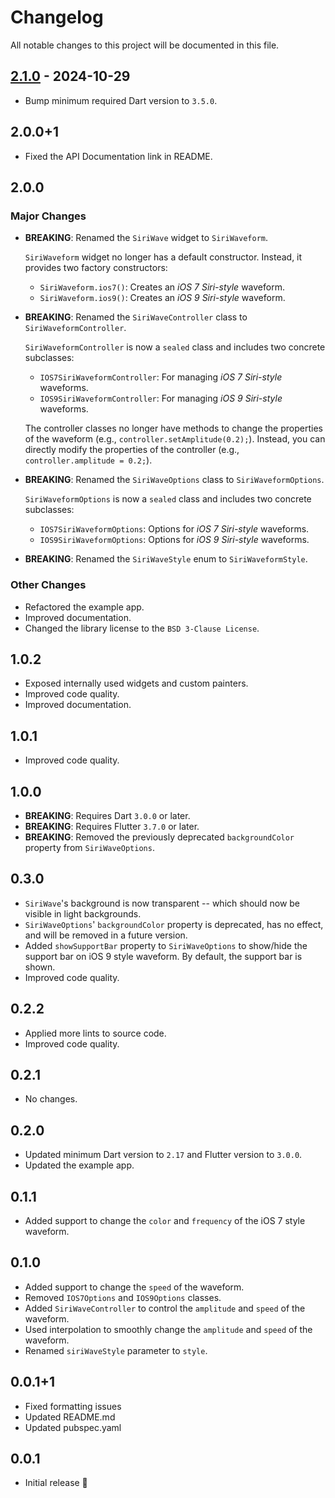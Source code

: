 # Changelog

All notable changes to this project will be documented in this file.

## [2.1.0] - 2024-10-29

- Bump minimum required Dart version to `3.5.0`.

## 2.0.0+1

- Fixed the API Documentation link in README.

## 2.0.0

### Major Changes

- **BREAKING**: Renamed the `SiriWave` widget to `SiriWaveform`.

  `SiriWaveform` widget no longer has a default constructor. Instead, it
  provides two factory constructors:
  - `SiriWaveform.ios7()`: Creates an *iOS 7 Siri-style* waveform.
  - `SiriWaveform.ios9()`: Creates an *iOS 9 Siri-style* waveform.

- **BREAKING**: Renamed the `SiriWaveController` class to
  `SiriWaveformController`.

  `SiriWaveformController` is now a `sealed` class and includes two concrete
  subclasses:
  - `IOS7SiriWaveformController`: For managing *iOS 7 Siri-style* waveforms.
  - `IOS9SiriWaveformController`: For managing *iOS 9 Siri-style* waveforms.

  The controller classes no longer have methods to change the properties of the
  waveform (e.g., `controller.setAmplitude(0.2);`). Instead, you can directly
  modify the properties of the controller (e.g., `controller.amplitude = 0.2;`).

- **BREAKING**: Renamed the `SiriWaveOptions` class to `SiriWaveformOptions`.

  `SiriWaveformOptions` is now a `sealed` class and includes two concrete
  subclasses:
  - `IOS7SiriWaveformOptions`: Options for *iOS 7 Siri-style* waveforms.
  - `IOS9SiriWaveformOptions`: Options for *iOS 9 Siri-style* waveforms.

- **BREAKING**: Renamed the `SiriWaveStyle` enum to `SiriWaveformStyle`.

### Other Changes

- Refactored the example app.
- Improved documentation.
- Changed the library license to the `BSD 3-Clause License`.

## 1.0.2

- Exposed internally used widgets and custom painters.
- Improved code quality.
- Improved documentation.

## 1.0.1

- Improved code quality.

## 1.0.0

- **BREAKING**: Requires Dart `3.0.0` or later.
- **BREAKING**: Requires Flutter `3.7.0` or later.
- **BREAKING**: Removed the previously deprecated `backgroundColor` property
  from `SiriWaveOptions`.

## 0.3.0

- `SiriWave`'s background is now transparent -- which should now be visible in
  light backgrounds.
- `SiriWaveOptions`' `backgroundColor` property is deprecated, has no effect,
  and will be removed in a future version.
- Added `showSupportBar` property to `SiriWaveOptions` to show/hide the support
  bar on iOS 9 style waveform. By default, the support bar is shown.
- Improved code quality.

## 0.2.2

- Applied more lints to source code.
- Improved code quality.

## 0.2.1

- No changes.

## 0.2.0

- Updated minimum Dart version to `2.17` and Flutter version to `3.0.0`.
- Updated the example app.

## 0.1.1

- Added support to change the `color` and `frequency` of the iOS 7 style
  waveform.

## 0.1.0

- Added support to change the `speed` of the waveform.
- Removed `IOS7Options` and `IOS9Options` classes.
- Added `SiriWaveController` to control the `amplitude` and `speed` of the
  waveform.
- Used interpolation to smoothly change the `amplitude` and `speed` of the
  waveform.
- Renamed `siriWaveStyle` parameter to `style`.

## 0.0.1+1

- Fixed formatting issues
- Updated README.md
- Updated pubspec.yaml

## 0.0.1

- Initial release 🎉

[2.1.0]: https://github.com/halildurmus/siri_wave/compare/v2.0.0+1...v2.1.0

